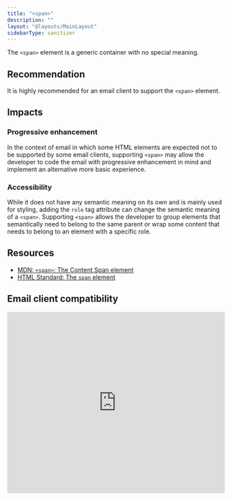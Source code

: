 ```yaml
---
title: "<span>"
description: ""
layout: "@layouts/MainLayout"
sidebarType: sanitizer
---
```


The `<span>` element is a generic container with no special meaning.

## Recommendation

It is highly recommended for an email client to support the `<span>` element. 


## Impacts

### Progressive enhancement

In the context of email in which some HTML elements are expected not to be supported by some email clients, supporting `<span>` may allow the developer to code the email with progressive enhancement in mind and implement an alternative more basic experience.

### Accessibility

While it does not have any semantic meaning on its own and is mainly used for styling, adding the `role` tag attribute can change the semantic meaning of a `<span>`. Supporting `<span>` allows the developer to group elements that semantically need to belong to the same parent or wrap some content that needs to belong to an element with a specific role.


## Resources

- [MDN: `<span>`: The Content Span element](https://developer.mozilla.org/en-US/docs/Web/HTML/Element/span)
- [HTML Standard: The `span` element](https://html.spec.whatwg.org/multipage/text-level-semantics.html#the-span-element)


## Email client compatibility

<iframe title="Can I email… &lt;span&gt; element" src="https://embed.caniemail.com/html-span/" width="640" height="420" style="width:100%; max-width:40rem; height:26.25rem; border:none;" loading="lazy"></iframe>